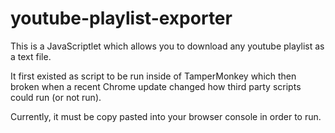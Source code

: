 # youtube-playlist-exporter

This is a JavaScriptlet which allows you to download any youtube playlist as a text file.

It first existed as script to be run inside of TamperMonkey which then broken when a recent Chrome update changed how third party scripts could run (or not run).

Currently, it must be copy pasted into your browser console in order to run.